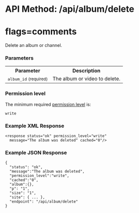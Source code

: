 # API Method: /api/album/delete
# flags=comments

Delete an album or channel.

### Parameters

<table class="pretty">
  <tr><th>Parameter</th><th>Description</th></tr>
  <tr><td><tt>album_id</tt> <small>(required)</small></td><td>The album or video to delete.</td></tr>
</table>


### Permission level 

The minimum required [permission level](index#permission-level) is:

    write

### Example XML Response

    <response status="ok" permission_level="write" 
      message="The album was deleted" cached="0"/>
    
### Example JSON Response

    {
      "status": "ok", 
      "message":"The album was deleted",
      "permission_level":"write",
      "cached":"0",
      "album":{},
      "p": "1",
      "size": "1",
      "site": { ... },
      "endpoint": "/api/album/delete"
    }
